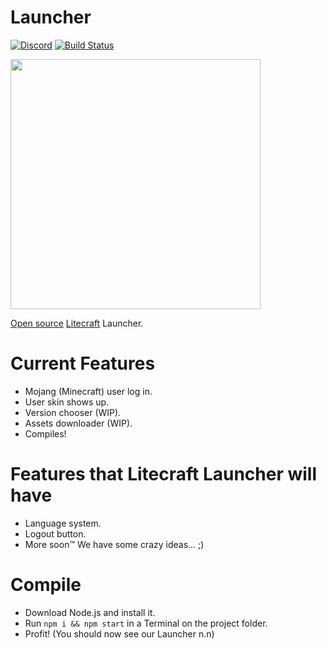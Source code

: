 # Launcher
[![Discord](https://img.shields.io/discord/371055566480605184.svg)](https://discord.gg/qKjuDxx)
[![Build Status](https://travis-ci.org/Litecrafty/Launcher.svg?branch=master)](https://travis-ci.org/Litecrafty/Launcher)

<img src="https://cdn.discordapp.com/attachments/377277794595635210/377277937902419968/687474703a2f2f692e696d6775722e636f6d2f68465967334a752e706e67.png" width="400">

[Open source](https://en.wikipedia.org/wiki/Free_and_open-source_software) [Litecraft](https://github.com/Litecrafty/Litecraft) Launcher.

# Current Features
 - Mojang (Minecraft) user log in.
 - User skin shows up.
 - Version chooser (WIP).
 - Assets downloader (WIP).
 - Compiles!

# Features that Litecraft Launcher will have
 - Language system.
 - Logout button.
 - More soon™ We have some crazy ideas... ;)

# Compile
 - Download Node.js and install it.
 - Run `npm i && npm start` in a Terminal on the project folder.
 - Profit! (You should now see our Launcher n.n)
